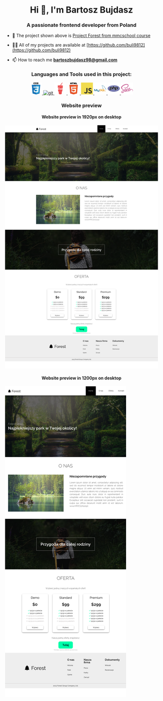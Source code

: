 <h1 align="center">Hi 👋, I'm Bartosz Bujdasz</h1>
<h3 align="center">A passionate frontend developer from Poland</h3>

- 🔭 The project shown above is [Project Forest from mmcschool course](https://buli9812.github.io/Forest-Group/)

- 👨‍💻 All of my projects are available at [https://github.com/buli9812](https://github.com/buli9812)

- 📫 How to reach me **bartoszbujdasz98@gmail.com**

<h3 align="center">Languages and Tools used in this project:</h3>
<p align="center"> <a href="https://www.w3schools.com/css/" target="_blank" rel="noreferrer"> <img src="https://raw.githubusercontent.com/devicons/devicon/master/icons/css3/css3-original-wordmark.svg" alt="css3" width="40" height="40"/> </a> <a href="https://git-scm.com/" target="_blank" rel="noreferrer"> <img src="https://www.vectorlogo.zone/logos/git-scm/git-scm-icon.svg" alt="git" width="40" height="40"/> </a> <a href="https://gulpjs.com" target="_blank" rel="noreferrer"> <img src="https://raw.githubusercontent.com/devicons/devicon/master/icons/gulp/gulp-plain.svg" alt="gulp" width="40" height="40"/> </a> <a href="https://www.w3.org/html/" target="_blank" rel="noreferrer"> <img src="https://raw.githubusercontent.com/devicons/devicon/master/icons/html5/html5-original-wordmark.svg" alt="html5" width="40" height="40"/> </a> <a href="https://developer.mozilla.org/en-US/docs/Web/JavaScript" target="_blank" rel="noreferrer"> <img src="https://raw.githubusercontent.com/devicons/devicon/master/icons/javascript/javascript-original.svg" alt="javascript" width="40" height="40"/> </a> <a href="https://www.mysql.com/" target="_blank" rel="noreferrer"> <img src="https://raw.githubusercontent.com/devicons/devicon/master/icons/mysql/mysql-original-wordmark.svg" alt="mysql" width="40" height="40"/> </a> <a href="https://www.php.net" target="_blank" rel="noreferrer"> <img src="https://raw.githubusercontent.com/devicons/devicon/master/icons/php/php-original.svg" alt="php" width="40" height="40"/> </a> <a href="https://sass-lang.com" target="_blank" rel="noreferrer"> <img src="https://raw.githubusercontent.com/devicons/devicon/master/icons/sass/sass-original.svg" alt="sass" width="40" height="40"/> </a> </p>


<h3 align="center">Website preview</h3>

<h4 align="center">Website preview in 1920px on desktop</h4>

![screenshot in 1920px](https://github.com/buli9812/Forest-Group/raw/main/readme-img/Forest-Group1920desktop.png)

<h4 align="center">Website preview in 1200px on desktop</h4>

![screenshot in 1920px](https://github.com/buli9812/Forest-Group/raw/main/readme-img/Forest-Group1200desktop.png)
